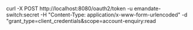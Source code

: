 curl -X POST http://localhost:8080/oauth2/token   -u emandate-switch:secret   -H "Content-Type: application/x-www-form-urlencoded"   -d "grant_type=client_credentials&scope=account-enquiry:read